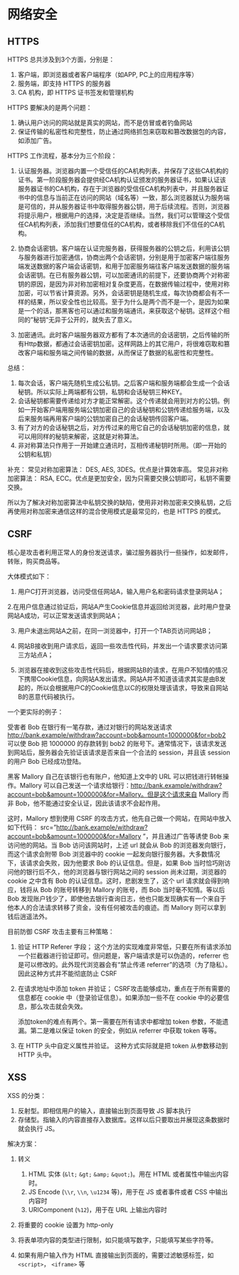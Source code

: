 # 网络安全

## HTTPS

HTTPS 总共涉及到3个方面，分别是：
1. 客户端，即浏览器或者客户端程序（如APP, PC上的应用程序等）
2. 服务端，即支持 HTTPS 的服务器
3. CA 机构，即 HTTPS 证书签发和管理机构

HTTPS 要解决的是两个问题：
1. 确认用户访问的网站就是真实的网站，而不是仿冒或者钓鱼网站
2. 保证传输的私密性和完整性，防止通过网络抓包来窃取和篡改数据包的内容，如添加广告。

HTTPS 工作流程，基本分为三个阶段：

1. 认证服务器。浏览器内置一个受信任的CA机构列表，并保存了这些CA机构的证书。第一阶段服务器会提供经CA机构认证颁发的服务器证书，如果认证该服务器证书的CA机构，存在于浏览器的受信任CA机构列表中，并且服务器证书中的信息与当前正在访问的网站（域名等）一致，那么浏览器就认为服务端是可信的，并从服务器证书中取得服务器公钥，用于后续流程。否则，浏览器将提示用户，根据用户的选择，决定是否继续。当然，我们可以管理这个受信任CA机构列表，添加我们想要信任的CA机构，或者移除我们不信任的CA机构。

2. 协商会话密钥。客户端在认证完服务器，获得服务器的公钥之后，利用该公钥与服务器进行加密通信，协商出两个会话密钥，分别是用于加密客户端往服务端发送数据的客户端会话密钥，和用于加密服务端往客户端发送数据的服务端会话密钥。在已有服务器公钥，可以加密通讯的前提下，还要协商两个对称密钥的原因，是因为非对称加密相对复杂度更高，在数据传输过程中，使用对称加密，可以节省计算资源。另外，会话密钥是随机生成，每次协商都会有不一样的结果，所以安全性也比较高。至于为什么是两个而不是一个，是因为如果是一个的话，那黑客也可以通过和服务端通讯，来获取这个秘钥。这样这个相同的”秘钥“无异于公开的，就失去了意义。

3. 加密通讯。此时客户端服务器双方都有了本次通讯的会话密钥，之后传输的所有Http数据，都通过会话密钥加密。这样网路上的其它用户，将很难窃取和篡改客户端和服务端之间传输的数据，从而保证了数据的私密性和完整性。

总结：
1. 每次会话，客户端先随机生成公私钥。之后客户端和服务端都会生成一个会话秘钥。所以实际上两端都有公钥，私钥和会话秘钥三种KEY。
2. 会话秘钥都需要传递给对方才能正常解密。这个传递就会用到对方的公钥。例如一开始客户端用服务端公钥加密自己的会话秘钥和公钥传递给服务端，以及后来服务端再用客户端的公钥加密自己的会话秘钥传回客户端。
3. 有了对方的会话秘钥之后，对方传过来的用它自己的会话秘钥加密的信息，就可以用同样的秘钥来解密，这就是对称算法。
4. 非对称算法只作用于一开始建立通讯时，互相传递秘钥时所用。（即一开始的公钥和私钥）

补充：
常见对称加密算法： DES, AES, 3DES。优点是计算效率高。
常见非对称加密算法： RSA, ECC。优点是更加安全，因为只需要交换公钥即可，私钥不需要交换。

所以为了解决对称加密算法中私钥交换的缺陷，使用非对称加密来交换私钥，之后再使用对称加密来通信这样的混合使用模式是最常见的，也是 HTTPS 的模式。

## CSRF

核心是攻击者利用正常人的身份发送请求，骗过服务器执行一些操作，如发邮件，转账，购买商品等。

大体模式如下：

1. 用户C打开浏览器，访问受信任网站A，输入用户名和密码请求登录网站A；

2.在用户信息通过验证后，网站A产生Cookie信息并返回给浏览器，此时用户登录网站A成功，可以正常发送请求到网站A；

3. 用户未退出网站A之前，在同一浏览器中，打开一个TAB页访问网站B；

4. 网站B接收到用户请求后，返回一些攻击性代码，并发出一个请求要求访问第三方站点A；

5. 浏览器在接收到这些攻击性代码后，根据网站B的请求，在用户不知情的情况下携带Cookie信息，向网站A发出请求。网站A并不知道该请求其实是由B发起的，所以会根据用户C的Cookie信息以C的权限处理该请求，导致来自网站B的恶意代码被执行。

一个更实际的例子：

受害者 Bob 在银行有一笔存款，通过对银行的网站发送请求 http://bank.example/withdraw?account=bob&amount=1000000&for=bob2 可以使 Bob 把 1000000 的存款转到 bob2 的账号下。通常情况下，该请求发送到网站后，服务器会先验证该请求是否来自一个合法的 session，并且该 session 的用户 Bob 已经成功登陆。

黑客 Mallory 自己在该银行也有账户，他知道上文中的 URL 可以把钱进行转帐操作。Mallory 可以自己发送一个请求给银行：http://bank.example/withdraw?account=bob&amount=1000000&for=Mallory。但是这个请求来自 Mallory 而非 Bob，他不能通过安全认证，因此该请求不会起作用。

这时，Mallory 想到使用 CSRF 的攻击方式，他先自己做一个网站，在网站中放入如下代码： src=”http://bank.example/withdraw?account=bob&amount=1000000&for=Mallory ”，并且通过广告等诱使 Bob 来访问他的网站。当 Bob 访问该网站时，上述 url 就会从 Bob 的浏览器发向银行，而这个请求会附带 Bob 浏览器中的 cookie 一起发向银行服务器。大多数情况下，该请求会失败，因为他要求 Bob 的认证信息。但是，如果 Bob 当时恰巧刚访问他的银行后不久，他的浏览器与银行网站之间的 session 尚未过期，浏览器的 cookie 之中含有 Bob 的认证信息。这时，悲剧发生了，这个 url 请求就会得到响应，钱将从 Bob 的账号转移到 Mallory 的账号，而 Bob 当时毫不知情。等以后 Bob 发现账户钱少了，即使他去银行查询日志，他也只能发现确实有一个来自于他本人的合法请求转移了资金，没有任何被攻击的痕迹。而 Mallory 则可以拿到钱后逍遥法外。

目前防御 CSRF 攻击主要有三种策略：
1. 验证 HTTP Referer 字段；
    这个方法的实现难度非常低，只要在所有请求添加一个拦截器进行验证即可。但问题是，客户端请求是可以伪造的，referrer 也是可以修改的。此外现代浏览器会有“禁止传递 referrer”的选项（为了隐私）。因此这种方式并不能彻底防止 CSRF

2. 在请求地址中添加 token 并验证；
    CSRF攻击能够成功，重点在于所有需要的信息都在 cookie 中（登录验证信息）。如果添加一些不在 cookie 中的必要信息，那么攻击就会失效。

    添加token的难点有两个。第一需要在所有请求中都增加 token 参数，不能遗漏。第二是难以保证 token 的安全，例如从 referrer 中获取 token 等等。

3. 在 HTTP 头中自定义属性并验证。
    这种方式实际就是把 token 从参数移动到 HTTP 头中。

## XSS

XSS 的分类：
1. 反射型。即相信用户的输入，直接输出到页面导致 JS 脚本执行
2. 存储型。指输入的内容直接存入数据库。这样以后只要取出并展现这条数据时就会执行 JS。

解决方案：
1. 转义
    1. HTML 实体 (`&lt;` `&gt;` `&amp;` `&quot;`)。用在 HTML 或者属性中输出内容时。
    2. JS Encode (`\\r`, `\\n`, `\u1234` 等)，用于在 JS 或者事件或者 CSS 中输出内容时
    3. URIComponent (`%12`)，用于在 URL 上输出内容时

2. 将重要的 cookie 设置为 http-only
3. 将表单项内容的类型进行限制，如只能填写数字，只能填写某些字符等。
4. 如果有用户输入作为 HTML 直接输出到页面的，需要过滤敏感标签，如 `<script>`， `<iframe>` 等


